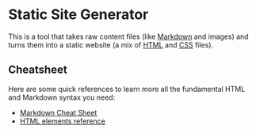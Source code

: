 # Static Site Generator

This is a tool that takes raw content files (like [Markdown](https://www.markdownguide.org/) and images) and turns them into a static website (a mix of [HTML](https://en.wikipedia.org/wiki/HTML) and [CSS](https://developer.mozilla.org/en-US/docs/Web/CSS) files).

## Cheatsheet
Here are some quick references to learn more all the fundamental HTML and Markdown syntax you need:
- [Markdown Cheat Sheet](https://www.markdownguide.org/cheat-sheet/)
- [HTML elements reference](https://developer.mozilla.org/en-US/docs/Web/HTML/Reference/Elements)